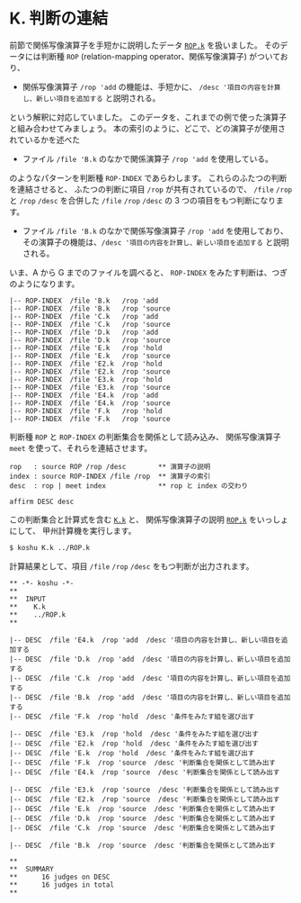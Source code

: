 # K. 判断の連結


前節で関係写像演算子を手短かに説明したデータ [`ROP.k`][ROP.k] を扱いました。
そのデータには判断種 `ROP` (relation-mapping operator、関係写像演算子)
がついており、

 - 関係写像演算子 `/rop 'add` の機能は、手短かに、
   `/desc '項目の内容を計算し、新しい項目を追加する` と説明される。

という解釈に対応していました。
このデータを、これまでの例で使った演算子と組み合わせてみましょう。
本の索引のように、どこで、どの演算子が使用されているかを述べた

 - ファイル `/file 'B.k` のなかで関係演算子
   `/rop 'add` を使用している。

のようなパターンを判断種 `ROP-INDEX` であらわします。
これらのふたつの判断を連結させると、
ふたつの判断に項目 `/rop` が共有されているので、
`/file` `/rop` と `/rop` `/desc` を合併した
`/file` `/rop` `/desc` の 3 つの項目をもつ判断になります。

 - ファイル `/file 'B.k` のなかで関係写像演算子 `/rop 'add` を使用しており、
   その演算子の機能は、`/desc '項目の内容を計算し、新しい項目を追加する`
   と説明される。

いま、A から G までのファイルを調べると、
`ROP-INDEX` をみたす判断は、つぎのようになります。

``` text
|-- ROP-INDEX  /file 'B.k   /rop 'add
|-- ROP-INDEX  /file 'B.k   /rop 'source
|-- ROP-INDEX  /file 'C.k   /rop 'add
|-- ROP-INDEX  /file 'C.k   /rop 'source
|-- ROP-INDEX  /file 'D.k   /rop 'add
|-- ROP-INDEX  /file 'D.k   /rop 'source
|-- ROP-INDEX  /file 'E.k   /rop 'hold
|-- ROP-INDEX  /file 'E.k   /rop 'source
|-- ROP-INDEX  /file 'E2.k  /rop 'hold
|-- ROP-INDEX  /file 'E2.k  /rop 'source
|-- ROP-INDEX  /file 'E3.k  /rop 'hold
|-- ROP-INDEX  /file 'E3.k  /rop 'source
|-- ROP-INDEX  /file 'E4.k  /rop 'add
|-- ROP-INDEX  /file 'E4.k  /rop 'source
|-- ROP-INDEX  /file 'F.k   /rop 'hold
|-- ROP-INDEX  /file 'F.k   /rop 'source
```

判断種 `ROP` と `ROP-INDEX` の判断集合を関係として読み込み、
関係写像演算子 `meet` を使って、それらを連結させます。

``` text
rop   : source ROP /rop /desc        ** 演算子の説明
index : source ROP-INDEX /file /rop  ** 演算子の索引
desc  : rop | meet index             ** rop と index の交わり

affirm DESC desc
```

この判断集合と計算式を含む [`K.k`][K.k] と、
関係写像演算子の説明 [`ROP.k`][ROP.k] をいっしょにして、
甲州計算機を実行します。

``` sh
$ koshu K.k ../ROP.k
```

計算結果として、項目 `/file` `/rop` `/desc` をもつ判断が出力されます。

``` text
** -*- koshu -*-
**  
**  INPUT
**    K.k
**    ../ROP.k
**    

|-- DESC  /file 'E4.k  /rop 'add  /desc '項目の内容を計算し、新しい項目を追加する
|-- DESC  /file 'D.k  /rop 'add  /desc '項目の内容を計算し、新しい項目を追加する
|-- DESC  /file 'C.k  /rop 'add  /desc '項目の内容を計算し、新しい項目を追加する
|-- DESC  /file 'B.k  /rop 'add  /desc '項目の内容を計算し、新しい項目を追加する
|-- DESC  /file 'F.k  /rop 'hold  /desc '条件をみたす組を選び出す

|-- DESC  /file 'E3.k  /rop 'hold  /desc '条件をみたす組を選び出す
|-- DESC  /file 'E2.k  /rop 'hold  /desc '条件をみたす組を選び出す
|-- DESC  /file 'E.k  /rop 'hold  /desc '条件をみたす組を選び出す
|-- DESC  /file 'F.k  /rop 'source  /desc '判断集合を関係として読み出す
|-- DESC  /file 'E4.k  /rop 'source  /desc '判断集合を関係として読み出す

|-- DESC  /file 'E3.k  /rop 'source  /desc '判断集合を関係として読み出す
|-- DESC  /file 'E2.k  /rop 'source  /desc '判断集合を関係として読み出す
|-- DESC  /file 'E.k  /rop 'source  /desc '判断集合を関係として読み出す
|-- DESC  /file 'D.k  /rop 'source  /desc '判断集合を関係として読み出す
|-- DESC  /file 'C.k  /rop 'source  /desc '判断集合を関係として読み出す

|-- DESC  /file 'B.k  /rop 'source  /desc '判断集合を関係として読み出す

**  
**  SUMMARY
**      16 judges on DESC
**      16 judges in total
**
```


[K.k]:   https://github.com/seinokatsuhiro/abc-book-of-koshucode/blob/master/draft/K/K.k
[ROP.k]: https://github.com/seinokatsuhiro/abc-book-of-koshucode/blob/master/draft/ROP.k

